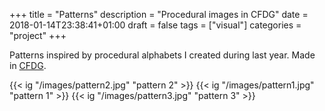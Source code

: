 +++
title = "Patterns"
description = "Procedural images in CFDG"
date = 2018-01-14T23:38:41+01:00
draft = false
tags = ["visual"]
categories = "project"
+++

Patterns inspired by procedural alphabets I created during last year.
Made in [CFDG](/wiki/context-free-art.md).


{{< ig "/images/pattern2.jpg" "pattern 2" >}}
{{< ig "/images/pattern1.jpg" "pattern 1" >}}
{{< ig "/images/pattern3.jpg" "pattern 3" >}}
